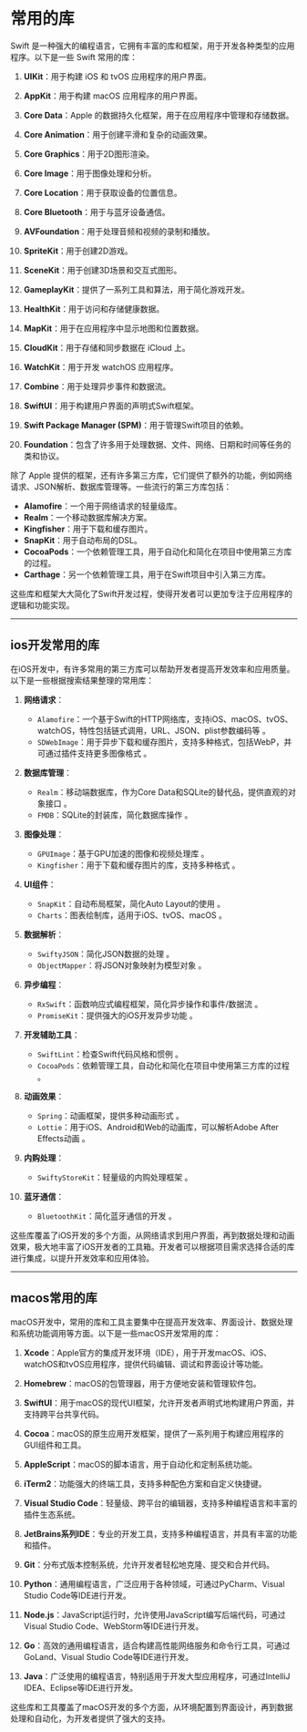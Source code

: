 # 常用的库

Swift 是一种强大的编程语言，它拥有丰富的库和框架，用于开发各种类型的应用程序。以下是一些 Swift 常用的库：

1. **UIKit**：用于构建 iOS 和 tvOS 应用程序的用户界面。

2. **AppKit**：用于构建 macOS 应用程序的用户界面。

3. **Core Data**：Apple 的数据持久化框架，用于在应用程序中管理和存储数据。

4. **Core Animation**：用于创建平滑和复杂的动画效果。

5. **Core Graphics**：用于2D图形渲染。

6. **Core Image**：用于图像处理和分析。

7. **Core Location**：用于获取设备的位置信息。

8. **Core Bluetooth**：用于与蓝牙设备通信。

9. **AVFoundation**：用于处理音频和视频的录制和播放。

10. **SpriteKit**：用于创建2D游戏。

11. **SceneKit**：用于创建3D场景和交互式图形。

12. **GameplayKit**：提供了一系列工具和算法，用于简化游戏开发。

13. **HealthKit**：用于访问和存储健康数据。

14. **MapKit**：用于在应用程序中显示地图和位置数据。

15. **CloudKit**：用于存储和同步数据在 iCloud 上。

16. **WatchKit**：用于开发 watchOS 应用程序。

17. **Combine**：用于处理异步事件和数据流。

18. **SwiftUI**：用于构建用户界面的声明式Swift框架。

19. **Swift Package Manager (SPM)**：用于管理Swift项目的依赖。

20. **Foundation**：包含了许多用于处理数据、文件、网络、日期和时间等任务的类和协议。

除了 Apple 提供的框架，还有许多第三方库，它们提供了额外的功能，例如网络请求、JSON解析、数据库管理等。一些流行的第三方库包括：

- **Alamofire**：一个用于网络请求的轻量级库。
- **Realm**：一个移动数据库解决方案。
- **Kingfisher**：用于下载和缓存图片。
- **SnapKit**：用于自动布局的DSL。
- **CocoaPods**：一个依赖管理工具，用于自动化和简化在项目中使用第三方库的过程。
- **Carthage**：另一个依赖管理工具，用于在Swift项目中引入第三方库。

这些库和框架大大简化了Swift开发过程，使得开发者可以更加专注于应用程序的逻辑和功能实现。

---

## ios开发常用的库

在iOS开发中，有许多常用的第三方库可以帮助开发者提高开发效率和应用质量。以下是一些根据搜索结果整理的常用库：

1. **网络请求**：
   - `Alamofire`：一个基于Swift的HTTP网络库，支持iOS、macOS、tvOS、watchOS，特性包括链式调用，URL、JSON、plist参数编码等 。
   - `SDWebImage`：用于异步下载和缓存图片，支持多种格式，包括WebP，并可通过插件支持更多图像格式 。

2. **数据库管理**：
   - `Realm`：移动端数据库，作为Core Data和SQLite的替代品，提供直观的对象接口 。
   - `FMDB`：SQLite的封装库，简化数据库操作 。

3. **图像处理**：
   - `GPUImage`：基于GPU加速的图像和视频处理库 。
   - `Kingfisher`：用于下载和缓存图片的库，支持多种格式 。

4. **UI组件**：
   - `SnapKit`：自动布局框架，简化Auto Layout的使用 。
   - `Charts`：图表绘制库，适用于iOS、tvOS、macOS 。

5. **数据解析**：
   - `SwiftyJSON`：简化JSON数据的处理 。
   - `ObjectMapper`：将JSON对象映射为模型对象 。

6. **异步编程**：
   - `RxSwift`：函数响应式编程框架，简化异步操作和事件/数据流 。
   - `PromiseKit`：提供强大的iOS开发异步功能 。

7. **开发辅助工具**：
   - `SwiftLint`：检查Swift代码风格和惯例 。
   - `CocoaPods`：依赖管理工具，自动化和简化在项目中使用第三方库的过程 。

8. **动画效果**：
   - `Spring`：动画框架，提供多种动画形式 。
   - `Lottie`：用于iOS、Android和Web的动画库，可以解析Adobe After Effects动画 。

9. **内购处理**：
   - `SwiftyStoreKit`：轻量级的内购处理框架 。

10. **蓝牙通信**：
    - `BluetoothKit`：简化蓝牙通信的开发 。

这些库覆盖了iOS开发的多个方面，从网络请求到用户界面，再到数据处理和动画效果，极大地丰富了iOS开发者的工具箱。开发者可以根据项目需求选择合适的库进行集成，以提升开发效率和应用体验。

---

## macos常用的库

macOS开发中，常用的库和工具主要集中在提高开发效率、界面设计、数据处理和系统功能调用等方面。以下是一些macOS开发常用的库：

1. **Xcode**：Apple官方的集成开发环境（IDE），用于开发macOS、iOS、watchOS和tvOS应用程序，提供代码编辑、调试和界面设计等功能。

2. **Homebrew**：macOS的包管理器，用于方便地安装和管理软件包。

3. **SwiftUI**：用于macOS的现代UI框架，允许开发者声明式地构建用户界面，并支持跨平台共享代码。

4. **Cocoa**：macOS的原生应用开发框架，提供了一系列用于构建应用程序的GUI组件和工具。

5. **AppleScript**：macOS的脚本语言，用于自动化和定制系统功能。

6. **iTerm2**：功能强大的终端工具，支持多种配色方案和自定义快捷键。

7. **Visual Studio Code**：轻量级、跨平台的编辑器，支持多种编程语言和丰富的插件生态系统。

8. **JetBrains系列IDE**：专业的开发工具，支持多种编程语言，并具有丰富的功能和插件。

9. **Git**：分布式版本控制系统，允许开发者轻松地克隆、提交和合并代码。

10. **Python**：通用编程语言，广泛应用于各种领域，可通过PyCharm、Visual Studio Code等IDE进行开发。

11. **Node.js**：JavaScript运行时，允许使用JavaScript编写后端代码，可通过Visual Studio Code、WebStorm等IDE进行开发。

12. **Go**：高效的通用编程语言，适合构建高性能网络服务和命令行工具，可通过GoLand、Visual Studio Code等IDE进行开发。

13. **Java**：广泛使用的编程语言，特别适用于开发大型应用程序，可通过IntelliJ IDEA、Eclipse等IDE进行开发。

这些库和工具覆盖了macOS开发的多个方面，从环境配置到界面设计，再到数据处理和自动化，为开发者提供了强大的支持。
